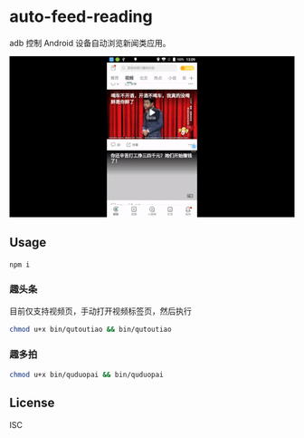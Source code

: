 # auto-feed-reading

adb 控制 Android 设备自动浏览新闻类应用。

![screenshot](./screenshot.gif)

## Usage

```sh
npm i
```

### 趣头条

目前仅支持视频页，手动打开视频标签页，然后执行

```sh
chmod u+x bin/qutoutiao && bin/qutoutiao
```

### 趣多拍

```sh
chmod u+x bin/quduopai && bin/quduopai
```

## License

ISC